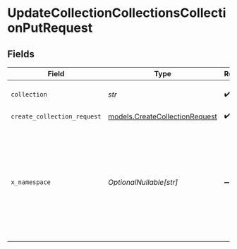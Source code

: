 # UpdateCollectionCollectionsCollectionPutRequest


## Fields

| Field                                                                                                                                                                                 | Type                                                                                                                                                                                  | Required                                                                                                                                                                              | Description                                                                                                                                                                           | Example                                                                                                                                                                               |
| ------------------------------------------------------------------------------------------------------------------------------------------------------------------------------------- | ------------------------------------------------------------------------------------------------------------------------------------------------------------------------------------- | ------------------------------------------------------------------------------------------------------------------------------------------------------------------------------------- | ------------------------------------------------------------------------------------------------------------------------------------------------------------------------------------- | ------------------------------------------------------------------------------------------------------------------------------------------------------------------------------------- |
| `collection`                                                                                                                                                                          | *str*                                                                                                                                                                                 | :heavy_check_mark:                                                                                                                                                                    | Either the collection name or collection ID                                                                                                                                           | my_collection                                                                                                                                                                         |
| `create_collection_request`                                                                                                                                                           | [models.CreateCollectionRequest](../models/createcollectionrequest.md)                                                                                                                | :heavy_check_mark:                                                                                                                                                                    | N/A                                                                                                                                                                                   |                                                                                                                                                                                       |
| `x_namespace`                                                                                                                                                                         | *OptionalNullable[str]*                                                                                                                                                               | :heavy_minus_sign:                                                                                                                                                                    | Optional namespace for data isolation. This can be a namespace name or namespace ID. Example: 'netflix_prod' or 'ns_1234567890'. To create a namespace, use the /namespaces endpoint. |                                                                                                                                                                                       |